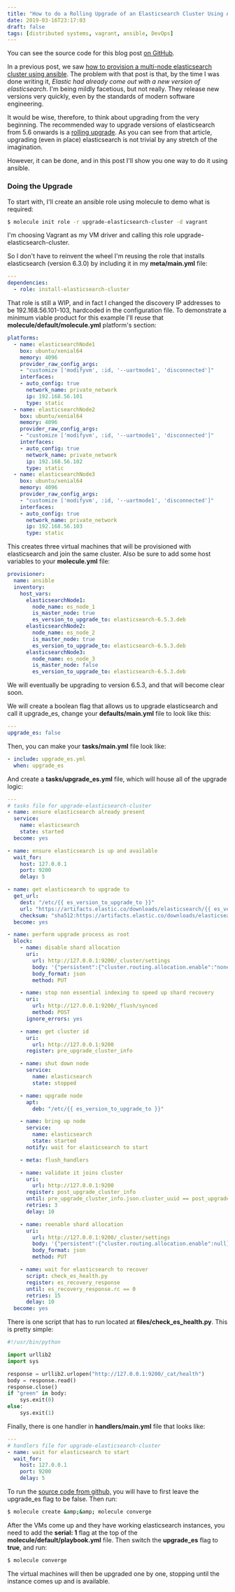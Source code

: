 ```yaml
---
title: "How to do a Rolling Upgrade of an Elasticsearch Cluster Using Ansible"
date: 2019-03-16T23:17:03
draft: false
tags: [distributed systems, vagrant, ansible, DevOps]
---
```


You can see the source code for this blog post [on GitHub](https://github.com/nfisher23/some-ansible-examples).

In a previous post, we saw [how to provision a multi-node elasticsearch cluster using ansible](https://nickolasfisher.com/blog/how-to-provision-a-multi-node-elasticsearch-cluster-using-ansible). The problem with that post is that, by the time I was done writing it, _Elastic had already come out with a new version of elasticsearch_. I'm being mildly facetious, but not really. They release new versions very quickly, even by the standards of modern software engineering.

It would be wise, therefore, to think about upgrading from the very beginning. The recommended way to upgrade versions of elasticsearch from 5.6 onwards is a [rolling upgrade](https://www.elastic.co/guide/en/elasticsearch/reference/current/rolling-upgrades.html). As you can see from that article, upgrading (even in place) elasticsearch is not trivial by any stretch of the imagination.

However, it can be done, and in this post I'll show you one way to do it using ansible.

### Doing the Upgrade

To start with, I'll create an ansible role using molecule to demo what is required:

```bash
$ molecule init role -r upgrade-elasticsearch-cluster -d vagrant
```

I'm choosing Vagrant as my VM driver and calling this role upgrade-elasticsearch-cluster.

So I don't have to reinvent the wheel I'm reusing the role that installs elasticsearch (version 6.3.0) by including it in my **meta/main.yml** file:

```yaml
---
dependencies:
  - role: install-elasticsearch-cluster

```

That role is still a WIP, and in fact I changed the discovery IP addresses to be 192.168.56.101-103, hardcoded in the configuration file. To demonstrate a minimum viable product for this example I'll reuse that **molecule/default/molecule.yml** platform's section:

```yaml
platforms:
  - name: elasticsearchNode1
    box: ubuntu/xenial64
    memory: 4096
    provider_raw_config_args:
    - "customize ['modifyvm', :id, '--uartmode1', 'disconnected']"
    interfaces:
    - auto_config: true
      network_name: private_network
      ip: 192.168.56.101
      type: static
  - name: elasticsearchNode2
    box: ubuntu/xenial64
    memory: 4096
    provider_raw_config_args:
    - "customize ['modifyvm', :id, '--uartmode1', 'disconnected']"
    interfaces:
    - auto_config: true
      network_name: private_network
      ip: 192.168.56.102
      type: static
  - name: elasticsearchNode3
    box: ubuntu/xenial64
    memory: 4096
    provider_raw_config_args:
    - "customize ['modifyvm', :id, '--uartmode1', 'disconnected']"
    interfaces:
    - auto_config: true
      network_name: private_network
      ip: 192.168.56.103
      type: static
```

This creates three virtual machines that will be provisioned with elasticsearch and join the same cluster. Also be sure to add some host variables to your **molecule.yml** file:

```yaml
provisioner:
  name: ansible
  inventory:
    host_vars:
      elasticsearchNode1:
        node_name: es_node_1
        is_master_node: true
        es_version_to_upgrade_to: elasticsearch-6.5.3.deb
      elasticsearchNode2:
        node_name: es_node_2
        is_master_node: true
        es_version_to_upgrade_to: elasticsearch-6.5.3.deb
      elasticsearchNode3:
        node_name: es_node_3
        is_master_node: false
        es_version_to_upgrade_to: elasticsearch-6.5.3.deb
```

We will eventually be upgrading to version 6.5.3, and that will become clear soon.

We will create a boolean flag that allows us to upgrade elasticsearch and call it upgrade\_es, change your **defaults/main.yml** file to look like this:

```yaml
---
upgrade_es: false
```

Then, you can make your **tasks/main.yml** file look like:

```yaml
- include: upgrade_es.yml
  when: upgrade_es
```

And create a **tasks/upgrade\_es.yml** file, which will house all of the upgrade logic:

```yaml
---
# tasks file for upgrade-elasticsearch-cluster
- name: ensure elasticsearch already present
  service:
    name: elasticsearch
    state: started
  become: yes

- name: ensure elasticsearch is up and available
  wait_for:
    host: 127.0.0.1
    port: 9200
    delay: 5

- name: get elasticsearch to upgrade to
  get_url:
    dest: "/etc/{{ es_version_to_upgrade_to }}"
    url: "https://artifacts.elastic.co/downloads/elasticsearch/{{ es_version_to_upgrade_to }}"
    checksum: "sha512:https://artifacts.elastic.co/downloads/elasticsearch/{{ es_version_to_upgrade_to }}.sha512"
  become: yes

- name: perform upgrade process as root
  block:
    - name: disable shard allocation
      uri:
        url: http://127.0.0.1:9200/_cluster/settings
        body: '{"persistent":{"cluster.routing.allocation.enable":"none"}}' # specify no shard allocation
        body_format: json
        method: PUT

    - name: stop non essential indexing to speed up shard recovery
      uri:
        url: http://127.0.0.1:9200/_flush/synced
        method: POST
      ignore_errors: yes

    - name: get cluster id
      uri:
        url: http://127.0.0.1:9200
      register: pre_upgrade_cluster_info

    - name: shut down node
      service:
        name: elasticsearch
        state: stopped

    - name: upgrade node
      apt:
        deb: "/etc/{{ es_version_to_upgrade_to }}"

    - name: bring up node
      service:
        name: elasticsearch
        state: started
      notify: wait for elasticsearch to start

    - meta: flush_handlers

    - name: validate it joins cluster
      uri:
        url: http://127.0.0.1:9200
      register: post_upgrade_cluster_info
      until: pre_upgrade_cluster_info.json.cluster_uuid == post_upgrade_cluster_info.json.cluster_uuid
      retries: 3
      delay: 10

    - name: reenable shard allocation
      uri:
        url: http://127.0.0.1:9200/_cluster/settings
        body: '{"persistent":{"cluster.routing.allocation.enable":null}}' # reenabling the setting removes shard allocation
        body_format: json
        method: PUT

    - name: wait for elasticsearch to recover
      script: check_es_health.py
      register: es_recovery_response
      until: es_recovery_response.rc == 0
      retries: 15
      delay: 10
  become: yes

```

There is one script that has to run located at **files/check\_es\_health.py**. This is pretty simple:

```python
#!/usr/bin/python

import urllib2
import sys

response = urllib2.urlopen("http://127.0.0.1:9200/_cat/health")
body = response.read()
response.close()
if "green" in body:
    sys.exit(0)
else:
    sys.exit(1)

```

Finally, there is one handler in **handlers/main.yml** file that looks like:

```yaml
---
# handlers file for upgrade-elasticsearch-cluster
- name: wait for elasticsearch to start
  wait_for:
    host: 127.0.0.1
    port: 9200
    delay: 5
```

To run the [source code from github,](https://github.com/nfisher23/some-ansible-examples) you will have to first leave the upgrade\_es flag to be false. Then run:

```bash
$ molecule create &amp;&amp; molecule converge
```

After the VMs come up and they have working elasticsearch instances, you need to add the **serial: 1** flag at the top of the **molecule/default/playbook.yml** file. Then switch the **upgrade\_es** flag to **true**, and run:

```bash
$ molecule converge
```

The virtual machines will then be upgraded one by one, stopping until the instance comes up and is available.
